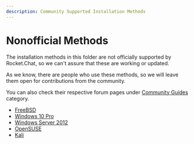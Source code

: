 ```yaml
---
description: Community Supported Installation Methods
---
```


# Nonofficial Methods

The installation methods in this folder are not officially supported by Rocket.Chat, so we can't assure that these are working or updated.

As we know, there are people who use these methods, so we will leave them open for contributions from the community.

You can also check their respective forum pages under [Community Guides](https://forums.rocket.chat/c/community-guides) category.

* [FreeBSD](freebsd/)
* [Windows 10 Pro](windows-10-pro.md)
* [Windows Server 2012](windows-server.md)
* [OpenSUSE](opensuse.md)
* [Kali](kali-linux.md)



